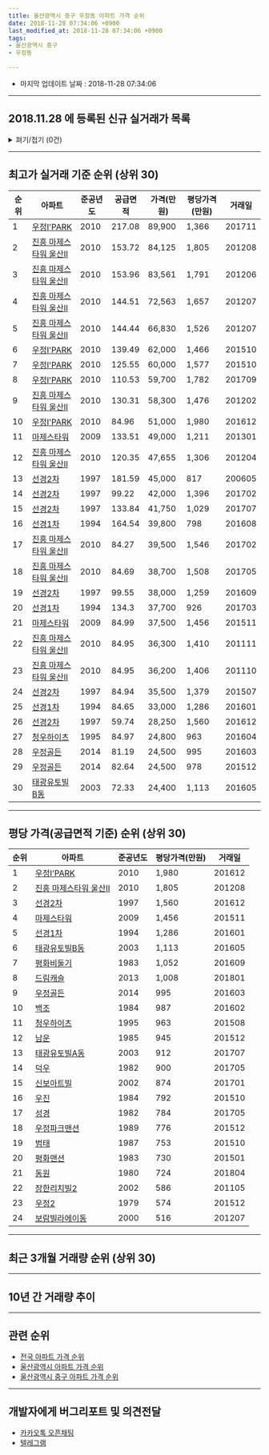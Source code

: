 ```yaml
---
title: 울산광역시 중구 우정동 아파트 가격 순위
date: 2018-11-28 07:34:06 +0900
last_modified_at: 2018-11-28 07:34:06 +0900
tags:
- 울산광역시 중구
- 우정동

---
```


* 마지막 업데이트 날짜 : 2018-11-28 07:34:06

---

## 2018.11.28 에 등록된 신규 실거래가 목록

<details>
<summary>펴기/접기 (0건)</summary>
<div markdown="1">

|아파트|준공년도|공급면적|가격(만원)|평당가격(만원)|거래일|
|---|---|---|---|---|---|
|없음||||||


</div>
</details>

---

## 최고가 실거래 기준 순위 (상위 30)


|순위|아파트|준공년도|공급면적|가격(만원)|평당가격(만원)|거래일|
|---|---|---|---|---|---|---|
|1|[우정I'PARK](https://search.naver.com/search.naver?query=%EC%9A%B8%EC%82%B0%EA%B4%91%EC%97%AD%EC%8B%9C+%EC%A4%91%EA%B5%AC+%EC%9A%B0%EC%A0%95%EB%8F%99+%EC%9A%B0%EC%A0%95I%27PARK)|2010|217.08|89,900|1,366|201711|
|2|[진흥 마제스타워 울산Ⅱ](https://search.naver.com/search.naver?query=%EC%9A%B8%EC%82%B0%EA%B4%91%EC%97%AD%EC%8B%9C+%EC%A4%91%EA%B5%AC+%EC%9A%B0%EC%A0%95%EB%8F%99+%EC%A7%84%ED%9D%A5+%EB%A7%88%EC%A0%9C%EC%8A%A4%ED%83%80%EC%9B%8C+%EC%9A%B8%EC%82%B0%E2%85%A1)|2010|153.72|84,125|1,805|201208|
|3|[진흥 마제스타워 울산Ⅱ](https://search.naver.com/search.naver?query=%EC%9A%B8%EC%82%B0%EA%B4%91%EC%97%AD%EC%8B%9C+%EC%A4%91%EA%B5%AC+%EC%9A%B0%EC%A0%95%EB%8F%99+%EC%A7%84%ED%9D%A5+%EB%A7%88%EC%A0%9C%EC%8A%A4%ED%83%80%EC%9B%8C+%EC%9A%B8%EC%82%B0%E2%85%A1)|2010|153.96|83,561|1,791|201206|
|4|[진흥 마제스타워 울산Ⅱ](https://search.naver.com/search.naver?query=%EC%9A%B8%EC%82%B0%EA%B4%91%EC%97%AD%EC%8B%9C+%EC%A4%91%EA%B5%AC+%EC%9A%B0%EC%A0%95%EB%8F%99+%EC%A7%84%ED%9D%A5+%EB%A7%88%EC%A0%9C%EC%8A%A4%ED%83%80%EC%9B%8C+%EC%9A%B8%EC%82%B0%E2%85%A1)|2010|144.51|72,563|1,657|201207|
|5|[진흥 마제스타워 울산Ⅱ](https://search.naver.com/search.naver?query=%EC%9A%B8%EC%82%B0%EA%B4%91%EC%97%AD%EC%8B%9C+%EC%A4%91%EA%B5%AC+%EC%9A%B0%EC%A0%95%EB%8F%99+%EC%A7%84%ED%9D%A5+%EB%A7%88%EC%A0%9C%EC%8A%A4%ED%83%80%EC%9B%8C+%EC%9A%B8%EC%82%B0%E2%85%A1)|2010|144.44|66,830|1,526|201207|
|6|[우정I'PARK](https://search.naver.com/search.naver?query=%EC%9A%B8%EC%82%B0%EA%B4%91%EC%97%AD%EC%8B%9C+%EC%A4%91%EA%B5%AC+%EC%9A%B0%EC%A0%95%EB%8F%99+%EC%9A%B0%EC%A0%95I%27PARK)|2010|139.49|62,000|1,466|201510|
|7|[우정I'PARK](https://search.naver.com/search.naver?query=%EC%9A%B8%EC%82%B0%EA%B4%91%EC%97%AD%EC%8B%9C+%EC%A4%91%EA%B5%AC+%EC%9A%B0%EC%A0%95%EB%8F%99+%EC%9A%B0%EC%A0%95I%27PARK)|2010|125.55|60,000|1,577|201510|
|8|[우정I'PARK](https://search.naver.com/search.naver?query=%EC%9A%B8%EC%82%B0%EA%B4%91%EC%97%AD%EC%8B%9C+%EC%A4%91%EA%B5%AC+%EC%9A%B0%EC%A0%95%EB%8F%99+%EC%9A%B0%EC%A0%95I%27PARK)|2010|110.53|59,700|1,782|201709|
|9|[진흥 마제스타워 울산Ⅱ](https://search.naver.com/search.naver?query=%EC%9A%B8%EC%82%B0%EA%B4%91%EC%97%AD%EC%8B%9C+%EC%A4%91%EA%B5%AC+%EC%9A%B0%EC%A0%95%EB%8F%99+%EC%A7%84%ED%9D%A5+%EB%A7%88%EC%A0%9C%EC%8A%A4%ED%83%80%EC%9B%8C+%EC%9A%B8%EC%82%B0%E2%85%A1)|2010|130.31|58,300|1,476|201202|
|10|[우정I'PARK](https://search.naver.com/search.naver?query=%EC%9A%B8%EC%82%B0%EA%B4%91%EC%97%AD%EC%8B%9C+%EC%A4%91%EA%B5%AC+%EC%9A%B0%EC%A0%95%EB%8F%99+%EC%9A%B0%EC%A0%95I%27PARK)|2010|84.96|51,000|1,980|201612|
|11|[마제스타워](https://search.naver.com/search.naver?query=%EC%9A%B8%EC%82%B0%EA%B4%91%EC%97%AD%EC%8B%9C+%EC%A4%91%EA%B5%AC+%EC%9A%B0%EC%A0%95%EB%8F%99+%EB%A7%88%EC%A0%9C%EC%8A%A4%ED%83%80%EC%9B%8C)|2009|133.51|49,000|1,211|201301|
|12|[진흥 마제스타워 울산Ⅱ](https://search.naver.com/search.naver?query=%EC%9A%B8%EC%82%B0%EA%B4%91%EC%97%AD%EC%8B%9C+%EC%A4%91%EA%B5%AC+%EC%9A%B0%EC%A0%95%EB%8F%99+%EC%A7%84%ED%9D%A5+%EB%A7%88%EC%A0%9C%EC%8A%A4%ED%83%80%EC%9B%8C+%EC%9A%B8%EC%82%B0%E2%85%A1)|2010|120.35|47,655|1,306|201204|
|13|[선경2차](https://search.naver.com/search.naver?query=%EC%9A%B8%EC%82%B0%EA%B4%91%EC%97%AD%EC%8B%9C+%EC%A4%91%EA%B5%AC+%EC%9A%B0%EC%A0%95%EB%8F%99+%EC%84%A0%EA%B2%BD2%EC%B0%A8)|1997|181.59|45,000|817|200605|
|14|[선경2차](https://search.naver.com/search.naver?query=%EC%9A%B8%EC%82%B0%EA%B4%91%EC%97%AD%EC%8B%9C+%EC%A4%91%EA%B5%AC+%EC%9A%B0%EC%A0%95%EB%8F%99+%EC%84%A0%EA%B2%BD2%EC%B0%A8)|1997|99.22|42,000|1,396|201702|
|15|[선경2차](https://search.naver.com/search.naver?query=%EC%9A%B8%EC%82%B0%EA%B4%91%EC%97%AD%EC%8B%9C+%EC%A4%91%EA%B5%AC+%EC%9A%B0%EC%A0%95%EB%8F%99+%EC%84%A0%EA%B2%BD2%EC%B0%A8)|1997|133.84|41,750|1,029|201707|
|16|[선경1차](https://search.naver.com/search.naver?query=%EC%9A%B8%EC%82%B0%EA%B4%91%EC%97%AD%EC%8B%9C+%EC%A4%91%EA%B5%AC+%EC%9A%B0%EC%A0%95%EB%8F%99+%EC%84%A0%EA%B2%BD1%EC%B0%A8)|1994|164.54|39,800|798|201608|
|17|[진흥 마제스타워 울산Ⅱ](https://search.naver.com/search.naver?query=%EC%9A%B8%EC%82%B0%EA%B4%91%EC%97%AD%EC%8B%9C+%EC%A4%91%EA%B5%AC+%EC%9A%B0%EC%A0%95%EB%8F%99+%EC%A7%84%ED%9D%A5+%EB%A7%88%EC%A0%9C%EC%8A%A4%ED%83%80%EC%9B%8C+%EC%9A%B8%EC%82%B0%E2%85%A1)|2010|84.27|39,500|1,546|201702|
|18|[진흥 마제스타워 울산Ⅱ](https://search.naver.com/search.naver?query=%EC%9A%B8%EC%82%B0%EA%B4%91%EC%97%AD%EC%8B%9C+%EC%A4%91%EA%B5%AC+%EC%9A%B0%EC%A0%95%EB%8F%99+%EC%A7%84%ED%9D%A5+%EB%A7%88%EC%A0%9C%EC%8A%A4%ED%83%80%EC%9B%8C+%EC%9A%B8%EC%82%B0%E2%85%A1)|2010|84.69|38,700|1,508|201705|
|19|[선경2차](https://search.naver.com/search.naver?query=%EC%9A%B8%EC%82%B0%EA%B4%91%EC%97%AD%EC%8B%9C+%EC%A4%91%EA%B5%AC+%EC%9A%B0%EC%A0%95%EB%8F%99+%EC%84%A0%EA%B2%BD2%EC%B0%A8)|1997|99.55|38,000|1,259|201609|
|20|[선경1차](https://search.naver.com/search.naver?query=%EC%9A%B8%EC%82%B0%EA%B4%91%EC%97%AD%EC%8B%9C+%EC%A4%91%EA%B5%AC+%EC%9A%B0%EC%A0%95%EB%8F%99+%EC%84%A0%EA%B2%BD1%EC%B0%A8)|1994|134.3|37,700|926|201703|
|21|[마제스타워](https://search.naver.com/search.naver?query=%EC%9A%B8%EC%82%B0%EA%B4%91%EC%97%AD%EC%8B%9C+%EC%A4%91%EA%B5%AC+%EC%9A%B0%EC%A0%95%EB%8F%99+%EB%A7%88%EC%A0%9C%EC%8A%A4%ED%83%80%EC%9B%8C)|2009|84.99|37,500|1,456|201511|
|22|[진흥 마제스타워 울산Ⅱ](https://search.naver.com/search.naver?query=%EC%9A%B8%EC%82%B0%EA%B4%91%EC%97%AD%EC%8B%9C+%EC%A4%91%EA%B5%AC+%EC%9A%B0%EC%A0%95%EB%8F%99+%EC%A7%84%ED%9D%A5+%EB%A7%88%EC%A0%9C%EC%8A%A4%ED%83%80%EC%9B%8C+%EC%9A%B8%EC%82%B0%E2%85%A1)|2010|84.95|36,300|1,410|201111|
|23|[진흥 마제스타워 울산Ⅱ](https://search.naver.com/search.naver?query=%EC%9A%B8%EC%82%B0%EA%B4%91%EC%97%AD%EC%8B%9C+%EC%A4%91%EA%B5%AC+%EC%9A%B0%EC%A0%95%EB%8F%99+%EC%A7%84%ED%9D%A5+%EB%A7%88%EC%A0%9C%EC%8A%A4%ED%83%80%EC%9B%8C+%EC%9A%B8%EC%82%B0%E2%85%A1)|2010|84.95|36,200|1,406|201110|
|24|[선경2차](https://search.naver.com/search.naver?query=%EC%9A%B8%EC%82%B0%EA%B4%91%EC%97%AD%EC%8B%9C+%EC%A4%91%EA%B5%AC+%EC%9A%B0%EC%A0%95%EB%8F%99+%EC%84%A0%EA%B2%BD2%EC%B0%A8)|1997|84.94|35,500|1,379|201507|
|25|[선경1차](https://search.naver.com/search.naver?query=%EC%9A%B8%EC%82%B0%EA%B4%91%EC%97%AD%EC%8B%9C+%EC%A4%91%EA%B5%AC+%EC%9A%B0%EC%A0%95%EB%8F%99+%EC%84%A0%EA%B2%BD1%EC%B0%A8)|1994|84.65|33,000|1,286|201601|
|26|[선경2차](https://search.naver.com/search.naver?query=%EC%9A%B8%EC%82%B0%EA%B4%91%EC%97%AD%EC%8B%9C+%EC%A4%91%EA%B5%AC+%EC%9A%B0%EC%A0%95%EB%8F%99+%EC%84%A0%EA%B2%BD2%EC%B0%A8)|1997|59.74|28,250|1,560|201612|
|27|[청우하이츠](https://search.naver.com/search.naver?query=%EC%9A%B8%EC%82%B0%EA%B4%91%EC%97%AD%EC%8B%9C+%EC%A4%91%EA%B5%AC+%EC%9A%B0%EC%A0%95%EB%8F%99+%EC%B2%AD%EC%9A%B0%ED%95%98%EC%9D%B4%EC%B8%A0)|1995|84.97|24,800|963|201604|
|28|[우정골든](https://search.naver.com/search.naver?query=%EC%9A%B8%EC%82%B0%EA%B4%91%EC%97%AD%EC%8B%9C+%EC%A4%91%EA%B5%AC+%EC%9A%B0%EC%A0%95%EB%8F%99+%EC%9A%B0%EC%A0%95%EA%B3%A8%EB%93%A0)|2014|81.19|24,500|995|201603|
|29|[우정골든](https://search.naver.com/search.naver?query=%EC%9A%B8%EC%82%B0%EA%B4%91%EC%97%AD%EC%8B%9C+%EC%A4%91%EA%B5%AC+%EC%9A%B0%EC%A0%95%EB%8F%99+%EC%9A%B0%EC%A0%95%EA%B3%A8%EB%93%A0)|2014|82.64|24,500|978|201512|
|30|[태광유토빌B동](https://search.naver.com/search.naver?query=%EC%9A%B8%EC%82%B0%EA%B4%91%EC%97%AD%EC%8B%9C+%EC%A4%91%EA%B5%AC+%EC%9A%B0%EC%A0%95%EB%8F%99+%ED%83%9C%EA%B4%91%EC%9C%A0%ED%86%A0%EB%B9%8CB%EB%8F%99)|2003|72.33|24,400|1,113|201605|


---

## 평당 가격(공급면적 기준) 순위 (상위 30)


|순위|아파트|준공년도|평당가격(만원)|거래일|
|---|---|---|---|---|
|1|[우정I'PARK](https://search.naver.com/search.naver?query=%EC%9A%B8%EC%82%B0%EA%B4%91%EC%97%AD%EC%8B%9C+%EC%A4%91%EA%B5%AC+%EC%9A%B0%EC%A0%95%EB%8F%99+%EC%9A%B0%EC%A0%95I%27PARK)|2010|1,980|201612|
|2|[진흥 마제스타워 울산Ⅱ](https://search.naver.com/search.naver?query=%EC%9A%B8%EC%82%B0%EA%B4%91%EC%97%AD%EC%8B%9C+%EC%A4%91%EA%B5%AC+%EC%9A%B0%EC%A0%95%EB%8F%99+%EC%A7%84%ED%9D%A5+%EB%A7%88%EC%A0%9C%EC%8A%A4%ED%83%80%EC%9B%8C+%EC%9A%B8%EC%82%B0%E2%85%A1)|2010|1,805|201208|
|3|[선경2차](https://search.naver.com/search.naver?query=%EC%9A%B8%EC%82%B0%EA%B4%91%EC%97%AD%EC%8B%9C+%EC%A4%91%EA%B5%AC+%EC%9A%B0%EC%A0%95%EB%8F%99+%EC%84%A0%EA%B2%BD2%EC%B0%A8)|1997|1,560|201612|
|4|[마제스타워](https://search.naver.com/search.naver?query=%EC%9A%B8%EC%82%B0%EA%B4%91%EC%97%AD%EC%8B%9C+%EC%A4%91%EA%B5%AC+%EC%9A%B0%EC%A0%95%EB%8F%99+%EB%A7%88%EC%A0%9C%EC%8A%A4%ED%83%80%EC%9B%8C)|2009|1,456|201511|
|5|[선경1차](https://search.naver.com/search.naver?query=%EC%9A%B8%EC%82%B0%EA%B4%91%EC%97%AD%EC%8B%9C+%EC%A4%91%EA%B5%AC+%EC%9A%B0%EC%A0%95%EB%8F%99+%EC%84%A0%EA%B2%BD1%EC%B0%A8)|1994|1,286|201601|
|6|[태광유토빌B동](https://search.naver.com/search.naver?query=%EC%9A%B8%EC%82%B0%EA%B4%91%EC%97%AD%EC%8B%9C+%EC%A4%91%EA%B5%AC+%EC%9A%B0%EC%A0%95%EB%8F%99+%ED%83%9C%EA%B4%91%EC%9C%A0%ED%86%A0%EB%B9%8CB%EB%8F%99)|2003|1,113|201605|
|7|[평화비둘기](https://search.naver.com/search.naver?query=%EC%9A%B8%EC%82%B0%EA%B4%91%EC%97%AD%EC%8B%9C+%EC%A4%91%EA%B5%AC+%EC%9A%B0%EC%A0%95%EB%8F%99+%ED%8F%89%ED%99%94%EB%B9%84%EB%91%98%EA%B8%B0)|1983|1,052|201609|
|8|[드림캐슬](https://search.naver.com/search.naver?query=%EC%9A%B8%EC%82%B0%EA%B4%91%EC%97%AD%EC%8B%9C+%EC%A4%91%EA%B5%AC+%EC%9A%B0%EC%A0%95%EB%8F%99+%EB%93%9C%EB%A6%BC%EC%BA%90%EC%8A%AC)|2013|1,008|201801|
|9|[우정골든](https://search.naver.com/search.naver?query=%EC%9A%B8%EC%82%B0%EA%B4%91%EC%97%AD%EC%8B%9C+%EC%A4%91%EA%B5%AC+%EC%9A%B0%EC%A0%95%EB%8F%99+%EC%9A%B0%EC%A0%95%EA%B3%A8%EB%93%A0)|2014|995|201603|
|10|[백조](https://search.naver.com/search.naver?query=%EC%9A%B8%EC%82%B0%EA%B4%91%EC%97%AD%EC%8B%9C+%EC%A4%91%EA%B5%AC+%EC%9A%B0%EC%A0%95%EB%8F%99+%EB%B0%B1%EC%A1%B0)|1984|987|201602|
|11|[청우하이츠](https://search.naver.com/search.naver?query=%EC%9A%B8%EC%82%B0%EA%B4%91%EC%97%AD%EC%8B%9C+%EC%A4%91%EA%B5%AC+%EC%9A%B0%EC%A0%95%EB%8F%99+%EC%B2%AD%EC%9A%B0%ED%95%98%EC%9D%B4%EC%B8%A0)|1995|963|201508|
|12|[남운](https://search.naver.com/search.naver?query=%EC%9A%B8%EC%82%B0%EA%B4%91%EC%97%AD%EC%8B%9C+%EC%A4%91%EA%B5%AC+%EC%9A%B0%EC%A0%95%EB%8F%99+%EB%82%A8%EC%9A%B4)|1985|945|201512|
|13|[태광유토빌A동](https://search.naver.com/search.naver?query=%EC%9A%B8%EC%82%B0%EA%B4%91%EC%97%AD%EC%8B%9C+%EC%A4%91%EA%B5%AC+%EC%9A%B0%EC%A0%95%EB%8F%99+%ED%83%9C%EA%B4%91%EC%9C%A0%ED%86%A0%EB%B9%8CA%EB%8F%99)|2003|912|201707|
|14|[덕우](https://search.naver.com/search.naver?query=%EC%9A%B8%EC%82%B0%EA%B4%91%EC%97%AD%EC%8B%9C+%EC%A4%91%EA%B5%AC+%EC%9A%B0%EC%A0%95%EB%8F%99+%EB%8D%95%EC%9A%B0)|1982|900|201705|
|15|[신보아트빌](https://search.naver.com/search.naver?query=%EC%9A%B8%EC%82%B0%EA%B4%91%EC%97%AD%EC%8B%9C+%EC%A4%91%EA%B5%AC+%EC%9A%B0%EC%A0%95%EB%8F%99+%EC%8B%A0%EB%B3%B4%EC%95%84%ED%8A%B8%EB%B9%8C)|2002|874|201701|
|16|[우진](https://search.naver.com/search.naver?query=%EC%9A%B8%EC%82%B0%EA%B4%91%EC%97%AD%EC%8B%9C+%EC%A4%91%EA%B5%AC+%EC%9A%B0%EC%A0%95%EB%8F%99+%EC%9A%B0%EC%A7%84)|1984|792|201510|
|17|[성경](https://search.naver.com/search.naver?query=%EC%9A%B8%EC%82%B0%EA%B4%91%EC%97%AD%EC%8B%9C+%EC%A4%91%EA%B5%AC+%EC%9A%B0%EC%A0%95%EB%8F%99+%EC%84%B1%EA%B2%BD)|1982|784|201705|
|18|[우정파크맨션](https://search.naver.com/search.naver?query=%EC%9A%B8%EC%82%B0%EA%B4%91%EC%97%AD%EC%8B%9C+%EC%A4%91%EA%B5%AC+%EC%9A%B0%EC%A0%95%EB%8F%99+%EC%9A%B0%EC%A0%95%ED%8C%8C%ED%81%AC%EB%A7%A8%EC%85%98)|1989|776|201512|
|19|[범태](https://search.naver.com/search.naver?query=%EC%9A%B8%EC%82%B0%EA%B4%91%EC%97%AD%EC%8B%9C+%EC%A4%91%EA%B5%AC+%EC%9A%B0%EC%A0%95%EB%8F%99+%EB%B2%94%ED%83%9C)|1987|753|201510|
|20|[평화맨션](https://search.naver.com/search.naver?query=%EC%9A%B8%EC%82%B0%EA%B4%91%EC%97%AD%EC%8B%9C+%EC%A4%91%EA%B5%AC+%EC%9A%B0%EC%A0%95%EB%8F%99+%ED%8F%89%ED%99%94%EB%A7%A8%EC%85%98)|1983|730|201501|
|21|[동원](https://search.naver.com/search.naver?query=%EC%9A%B8%EC%82%B0%EA%B4%91%EC%97%AD%EC%8B%9C+%EC%A4%91%EA%B5%AC+%EC%9A%B0%EC%A0%95%EB%8F%99+%EB%8F%99%EC%9B%90)|1980|724|201804|
|22|[장한리치빌2](https://search.naver.com/search.naver?query=%EC%9A%B8%EC%82%B0%EA%B4%91%EC%97%AD%EC%8B%9C+%EC%A4%91%EA%B5%AC+%EC%9A%B0%EC%A0%95%EB%8F%99+%EC%9E%A5%ED%95%9C%EB%A6%AC%EC%B9%98%EB%B9%8C2)|2002|586|201105|
|23|[우정2](https://search.naver.com/search.naver?query=%EC%9A%B8%EC%82%B0%EA%B4%91%EC%97%AD%EC%8B%9C+%EC%A4%91%EA%B5%AC+%EC%9A%B0%EC%A0%95%EB%8F%99+%EC%9A%B0%EC%A0%952)|1979|574|201512|
|24|[보람빌라에이동](https://search.naver.com/search.naver?query=%EC%9A%B8%EC%82%B0%EA%B4%91%EC%97%AD%EC%8B%9C+%EC%A4%91%EA%B5%AC+%EC%9A%B0%EC%A0%95%EB%8F%99+%EB%B3%B4%EB%9E%8C%EB%B9%8C%EB%9D%BC%EC%97%90%EC%9D%B4%EB%8F%99)|2000|516|201207|


---

## 최근 3개월 거래량 순위 (상위 30)


<div style="width:100%;">
    <canvas id="deal_count_ranking" height="250"></canvas>
</div>


<script>
new Chart(document.getElementById("deal_count_ranking"), {
    type: 'horizontalBar',
    data: {
        labels: ['선경2차', '우정I'PARK', '선경1차', '진흥 마제스타워 울산Ⅱ', '청우하이츠', '우정파크맨션', '성경', '신보아트빌', '마제스타워'],
        datasets: [{
            label: '실거래 수',
            data: [10, 10, 4, 2, 1, 1, 1, 1, 1],
            borderColor: "rgba(255, 0, 128, 1)",
            backgroundColor: "rgba(255, 0, 128, 0.5)",
            fill: false,
        }]
    },
    options: {
        responsive: true,
        title: {
            display: true,
            text: '최근 3개월 거래량 순위'
        },
        tooltips: {
            mode: 'index',
            intersect: false,
            callbacks: {
                title: function(tooltipItems, data) {
                    return "실거래 수:";
                },
                label: function(tooltipItem, data) {
                    return data.labels[tooltipItem.index] + ": " + tooltipItem.xLabel;
                }
            }
        },
        hover: {
            mode: 'nearest',
            intersect: true
        },
        scales: {
            xAxes: [{
                display: true,
                scaleLabel: {
                    display: true,
                    labelString: '실거래 수'
                },
                ticks: {
                    suggestedMin: 0,
                }
            }],
            yAxes: [{
                display: true,
                ticks: {
                    autoSkip: false,
                    callback: function(value, index, values) {
                        if (value.length > 15)
                            return value.substr(0, 13) + "...";
                        else
                            return value;
                    }
                },
                scaleLabel: {
                    display: false,
                }
            }]
        }
    }
});

</script>


---

## 10년 간 거래량 추이


<div style="width:100%;">
    <canvas id="deal_progress" height="250"></canvas>
</div>

<script>
new Chart(document.getElementById("deal_progress"), {
    type: 'line',
    data: {
        labels: ['200811','200812','200901','200902','200903','200904','200905','200906','200907','200908','200909','200910','200911','200912','201001','201002','201003','201004','201005','201006','201007','201008','201009','201010','201011','201012','201101','201102','201103','201104','201105','201106','201107','201108','201109','201110','201111','201112','201201','201202','201203','201204','201205','201206','201207','201208','201209','201210','201211','201212','201301','201302','201303','201304','201305','201306','201307','201308','201309','201310','201311','201312','201401','201402','201403','201404','201405','201406','201407','201408','201409','201410','201411','201412','201501','201502','201503','201504','201505','201506','201507','201508','201509','201510','201511','201512','201601','201602','201603','201604','201605','201606','201607','201608','201609','201610','201611','201612','201701','201702','201703','201704','201705','201706','201707','201708','201709','201710','201711','201712','201801','201802','201803','201804','201805','201806','201807','201808','201809','201810','201811'],
        datasets: [{
            label: '실거래 수',
            pointRadius: 1,
            data: [17, 9, 13, 25, 30, 34, 12, 35, 14, 32, 20, 32, 35, 28, 53, 34, 62, 37, 48, 26, 23, 27, 41, 48, 67, 44, 48, 43, 69, 46, 41, 36, 41, 33, 46, 43, 56, 54, 28, 70, 65, 67, 56, 42, 30, 28, 24, 46, 34, 28, 30, 24, 44, 57, 96, 83, 17, 20, 43, 53, 47, 30, 45, 37, 60, 47, 25, 36, 39, 36, 37, 38, 28, 17, 23, 34, 48, 51, 45, 36, 25, 29, 26, 38, 23, 26, 17, 18, 25, 38, 13, 29, 18, 15, 28, 21, 23, 15, 13, 11, 18, 20, 10, 25, 18, 17, 17, 13, 14, 17, 21, 6, 20, 16, 7, 12, 9, 6, 9, 16, 6],
            borderColor: "rgba(255, 201, 14, 1)",
            backgroundColor: "rgba(255, 201, 14, 0.5)",
            fill: true,
        }]
    },
    options: {
        responsive: true,
        title: {
            display: true,
            text: '10년간 거래량 추이'
        },
        tooltips: {
            mode: 'index',
            intersect: false,
        },
        hover: {
            mode: 'nearest',
            intersect: true
        },
        scales: {
            xAxes: [{
                display: true,
                scaleLabel: {
                    display: true,
                    labelString: '년/월'
                }
            }],
            yAxes: [{
                display: true,
                ticks: {
                    suggestedMin: 0,
                },
                scaleLabel: {
                    display: true,
                    labelString: '실거래 수'
                }
            }]
        }
    }
});

</script>


---

## 관련 순위

- [전국 아파트 가격 순위](https://inasie.github.io/apt-ranking/전국)
- [울산광역시 아파트 가격 순위](https://inasie.github.io/apt-ranking/울산광역시)
- [울산광역시 중구 아파트 가격 순위](https://inasie.github.io/apt-ranking/울산광역시-중구)


---

## 개발자에게 버그리포트 및 의견전달

- [카카오톡 오픈채팅](https://open.kakao.com/o/gLJUAP4)
- [텔레그램](https://t.me/inasie)


